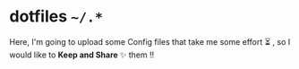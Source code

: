 # dotfiles `~/.*`

Here, I'm going to upload some Config files that take me some effort ⏳ , so I would like to **Keep and Share** ✨ them !!

